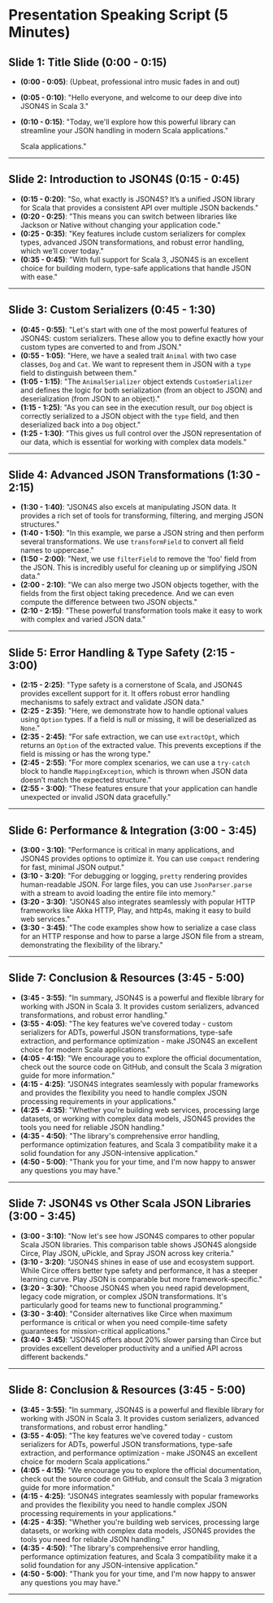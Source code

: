 


# Presentation Speaking Script (5 Minutes)

## Slide 1: Title Slide (0:00 - 0:15)

*   **(0:00 - 0:05)**: (Upbeat, professional intro music fades in and out)
*   **(0:05 - 0:10)**: "Hello everyone, and welcome to our deep dive into JSON4S in Scala 3."
*   **(0:10 - 0:15)**: "Today, we'll explore how this powerful library can streamline your JSON handling in modern Scala applications."

    Scala applications."

---






## Slide 2: Introduction to JSON4S (0:15 - 0:45)

*   **(0:15 - 0:20)**: "So, what exactly is JSON4S? It’s a unified JSON library for Scala that provides a consistent API over multiple JSON backends."
*   **(0:20 - 0:25)**: "This means you can switch between libraries like Jackson or Native without changing your application code."
*   **(0:25 - 0:35)**: "Key features include custom serializers for complex types, advanced JSON transformations, and robust error handling, which we’ll cover today."
*   **(0:35 - 0:45)**: "With full support for Scala 3, JSON4S is an excellent choice for building modern, type-safe applications that handle JSON with ease."

---




## Slide 3: Custom Serializers (0:45 - 1:30)

*   **(0:45 - 0:55)**: "Let's start with one of the most powerful features of JSON4S: custom serializers. These allow you to define exactly how your custom types are converted to and from JSON."
*   **(0:55 - 1:05)**: "Here, we have a sealed trait `Animal` with two case classes, `Dog` and `Cat`. We want to represent them in JSON with a `type` field to distinguish between them."
*   **(1:05 - 1:15)**: "The `AnimalSerializer` object extends `CustomSerializer` and defines the logic for both serialization (from an object to JSON) and deserialization (from JSON to an object)."
*   **(1:15 - 1:25)**: "As you can see in the execution result, our `Dog` object is correctly serialized to a JSON object with the `type` field, and then deserialized back into a `Dog` object."
*   **(1:25 - 1:30)**: "This gives us full control over the JSON representation of our data, which is essential for working with complex data models."

---




## Slide 4: Advanced JSON Transformations (1:30 - 2:15)

*   **(1:30 - 1:40)**: "JSON4S also excels at manipulating JSON data. It provides a rich set of tools for transforming, filtering, and merging JSON structures."
*   **(1:40 - 1:50)**: "In this example, we parse a JSON string and then perform several transformations. We use `transformField` to convert all field names to uppercase."
*   **(1:50 - 2:00)**: "Next, we use `filterField` to remove the 'foo' field from the JSON. This is incredibly useful for cleaning up or simplifying JSON data."
*   **(2:00 - 2:10)**: "We can also merge two JSON objects together, with the fields from the first object taking precedence. And we can even compute the difference between two JSON objects."
*   **(2:10 - 2:15)**: "These powerful transformation tools make it easy to work with complex and varied JSON data."

---




## Slide 5: Error Handling & Type Safety (2:15 - 3:00)

*   **(2:15 - 2:25)**: "Type safety is a cornerstone of Scala, and JSON4S provides excellent support for it. It offers robust error handling mechanisms to safely extract and validate JSON data."
*   **(2:25 - 2:35)**: "Here, we demonstrate how to handle optional values using `Option` types. If a field is null or missing, it will be deserialized as `None`."
*   **(2:35 - 2:45)**: "For safe extraction, we can use `extractOpt`, which returns an `Option` of the extracted value. This prevents exceptions if the field is missing or has the wrong type."
*   **(2:45 - 2:55)**: "For more complex scenarios, we can use a `try-catch` block to handle `MappingException`, which is thrown when JSON data doesn’t match the expected structure."
*   **(2:55 - 3:00)**: "These features ensure that your application can handle unexpected or invalid JSON data gracefully."

---




## Slide 6: Performance & Integration (3:00 - 3:45)

*   **(3:00 - 3:10)**: "Performance is critical in many applications, and JSON4S provides options to optimize it. You can use `compact` rendering for fast, minimal JSON output."
*   **(3:10 - 3:20)**: "For debugging or logging, `pretty` rendering provides human-readable JSON. For large files, you can use `JsonParser.parse` with a stream to avoid loading the entire file into memory."
*   **(3:20 - 3:30)**: "JSON4S also integrates seamlessly with popular HTTP frameworks like Akka HTTP, Play, and http4s, making it easy to build web services."
*   **(3:30 - 3:45)**: "The code examples show how to serialize a case class for an HTTP response and how to parse a large JSON file from a stream, demonstrating the flexibility of the library."

---




## Slide 7: Conclusion & Resources (3:45 - 5:00)

*   **(3:45 - 3:55)**: "In summary, JSON4S is a powerful and flexible library for working with JSON in Scala 3. It provides custom serializers, advanced transformations, and robust error handling."
*   **(3:55 - 4:05)**: "The key features we've covered today - custom serializers for ADTs, powerful JSON transformations, type-safe extraction, and performance optimization - make JSON4S an excellent choice for modern Scala applications."
*   **(4:05 - 4:15)**: "We encourage you to explore the official documentation, check out the source code on GitHub, and consult the Scala 3 migration guide for more information."
*   **(4:15 - 4:25)**: "JSON4S integrates seamlessly with popular frameworks and provides the flexibility you need to handle complex JSON processing requirements in your applications."
*   **(4:25 - 4:35)**: "Whether you're building web services, processing large datasets, or working with complex data models, JSON4S provides the tools you need for reliable JSON handling."
*   **(4:35 - 4:50)**: "The library's comprehensive error handling, performance optimization features, and Scala 3 compatibility make it a solid foundation for any JSON-intensive application."
*   **(4:50 - 5:00)**: "Thank you for your time, and I'm now happy to answer any questions you may have."

------




## Slide 7: JSON4S vs Other Scala JSON Libraries (3:00 - 3:45)

*   **(3:00 - 3:10)**: "Now let's see how JSON4S compares to other popular Scala JSON libraries. This comparison table shows JSON4S alongside Circe, Play JSON, uPickle, and Spray JSON across key criteria."
*   **(3:10 - 3:20)**: "JSON4S shines in ease of use and ecosystem support. While Circe offers better type safety and performance, it has a steeper learning curve. Play JSON is comparable but more framework-specific."
*   **(3:20 - 3:30)**: "Choose JSON4S when you need rapid development, legacy code migration, or complex JSON transformations. It's particularly good for teams new to functional programming."
*   **(3:30 - 3:40)**: "Consider alternatives like Circe when maximum performance is critical or when you need compile-time safety guarantees for mission-critical applications."
*   **(3:40 - 3:45)**: "JSON4S offers about 20% slower parsing than Circe but provides excellent developer productivity and a unified API across different backends."

---

## Slide 8: Conclusion & Resources (3:45 - 5:00)

*   **(3:45 - 3:55)**: "In summary, JSON4S is a powerful and flexible library for working with JSON in Scala 3. It provides custom serializers, advanced transformations, and robust error handling."
*   **(3:55 - 4:05)**: "The key features we've covered today - custom serializers for ADTs, powerful JSON transformations, type-safe extraction, and performance optimization - make JSON4S an excellent choice for modern Scala applications."
*   **(4:05 - 4:15)**: "We encourage you to explore the official documentation, check out the source code on GitHub, and consult the Scala 3 migration guide for more information."
*   **(4:15 - 4:25)**: "JSON4S integrates seamlessly with popular frameworks and provides the flexibility you need to handle complex JSON processing requirements in your applications."
*   **(4:25 - 4:35)**: "Whether you're building web services, processing large datasets, or working with complex data models, JSON4S provides the tools you need for reliable JSON handling."
*   **(4:35 - 4:50)**: "The library's comprehensive error handling, performance optimization features, and Scala 3 compatibility make it a solid foundation for any JSON-intensive application."
*   **(4:50 - 5:00)**: "Thank you for your time, and I'm now happy to answer any questions you may have."

---


